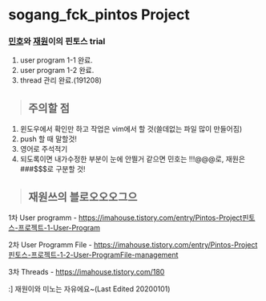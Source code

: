 # sogang_fck_pintos Project

### [민호](https://github.com/dizwe)와 [재원](https://github.com/asomeJay)이의 핀토스 trial

1. user program 1-1 완료.
2. user program 1-2 완료.
3. thread 관리 완료.(191208)

> ## 주의할 점
1. 윈도우에서 확인만 하고 작업은 vim에서 할 것(쓸데없는 파일 많이 만들어짐)
2. push 할 때 말할것!
3. 영어로 주석적기
4. 되도록이면 내가수정한 부분이 눈에 안띌거 같으면 민호는 !!!@@@로, 재원은 ###$$$로 구분할 것!

> ## 재원쓰의 블로오오오그으
1차 User programm - https://imahouse.tistory.com/entry/Pintos-Project핀토스-프로젝트-1-User-Program

2차 User Programm File - https://imahouse.tistory.com/entry/Pintos-Project핀토스-프로젝트-1-2-User-ProgramFile-management

3차 Threads - https://imahouse.tistory.com/180

:] 재원이와 미노는 자유에요~(Last Edited 20200101)
